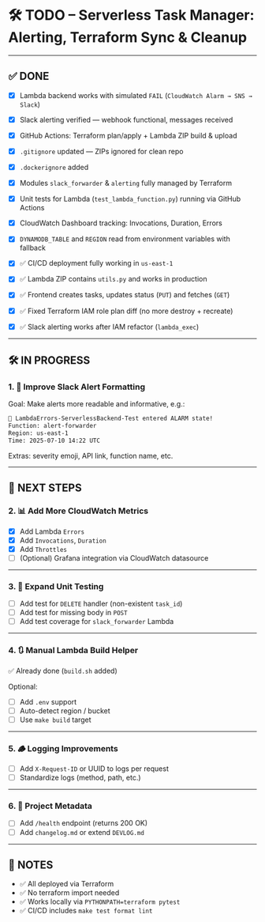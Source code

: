 # 🛠️ TODO – Serverless Task Manager: Alerting, Terraform Sync & Cleanup

---

## ✅ DONE

- [x] Lambda backend works with simulated `FAIL` (`CloudWatch Alarm → SNS → Slack`)
- [x] Slack alerting verified — webhook functional, messages received
- [x] GitHub Actions: Terraform plan/apply + Lambda ZIP build & upload
- [x] `.gitignore` updated — ZIPs ignored for clean repo
- [x] `.dockerignore` added
- [x] Modules `slack_forwarder` & `alerting` fully managed by Terraform
- [x] Unit tests for Lambda (`test_lambda_function.py`) running via GitHub Actions
- [x] CloudWatch Dashboard tracking: Invocations, Duration, Errors
- [x] `DYNAMODB_TABLE` and `REGION` read from environment variables with fallback

- [x] ✅ CI/CD deployment fully working in `us-east-1`
- [x] ✅ Lambda ZIP contains `utils.py` and works in production
- [x] ✅ Frontend creates tasks, updates status (`PUT`) and fetches (`GET`)
- [x] ✅ Fixed Terraform IAM role plan diff (no more destroy + recreate)
- [x] ✅ Slack alerting works after IAM refactor (`lambda_exec`)


---

## 🛠️ IN PROGRESS

### 1. 🎨 Improve Slack Alert Formatting

Goal: Make alerts more readable and informative, e.g.:

```bash
🚨 LambdaErrors-ServerlessBackend-Test entered ALARM state!
Function: alert-forwarder
Region: us-east-1
Time: 2025-07-10 14:22 UTC
```


Extras: severity emoji, API link, function name, etc.

---

## 🔁 NEXT STEPS

### 2. 📊 Add More CloudWatch Metrics

- [x] Add Lambda `Errors`
- [x] Add `Invocations`, `Duration`
- [x] Add `Throttles`
- [ ] (Optional) Grafana integration via CloudWatch datasource

---

### 3. 🧪 Expand Unit Testing

- [ ] Add test for `DELETE` handler (non-existent `task_id`)
- [ ] Add test for missing body in `POST`
- [ ] Add test coverage for `slack_forwarder` Lambda

---

### 4. 🔃 Manual Lambda Build Helper

✅ Already done (`build.sh` added)

Optional:
- [ ] Add `.env` support
- [ ] Auto-detect region / bucket
- [ ] Use `make build` target

---

### 5. 🪵 Logging Improvements

- [ ] Add `X-Request-ID` or UUID to logs per request
- [ ] Standardize logs (method, path, etc.)

---

### 6. 📁 Project Metadata

- [ ] Add `/health` endpoint (returns 200 OK)
- [ ] Add `changelog.md` or extend `DEVLOG.md`

---

## 🧭 NOTES

- ✅ All deployed via Terraform
- ✅ No terraform import needed
- ✅ Works locally via `PYTHONPATH=terraform pytest`
- ✅ CI/CD includes `make test format lint`
